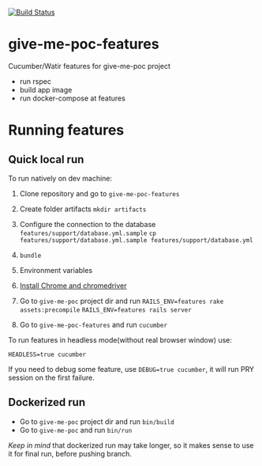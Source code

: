 [![Build Status](https://travis-ci.org/howtohireme/give-me-poc-features.svg?branch=master)](https://travis-ci.org/howtohireme/give-me-poc-features)

# give-me-poc-features
Cucumber/Watir features for give-me-poc project

* run rspec
* build app image
* run docker-compose at features


# Running features

## Quick local run

To run natively on dev machine:

1. Clone repository and go to `give-me-poc-features`

2. Create folder artifacts
`mkdir artifacts`

3. Configure the connection to the database `features/support/database.yml.sample`
`cp features/support/database.yml.sample features/support/database.yml`

4. `bundle`

5. Environment variables

6. [Install Chrome and chromedriver](https://gist.github.com/ziadoz/3e8ab7e944d02fe872c3454d17af31a5)

7. Go to `give-me-poc` project dir and run
`RAILS_ENV=features rake assets:precompile`
`RAILS_ENV=features rails server`

8. Go to `give-me-poc-features` and run `cucumber`

To run features in headless mode(without real browser window) use:

`HEADLESS=true cucumber`

If you need to debug some feature, use `DEBUG=true cucumber`, it will run PRY session on the first failure.

## Dockerized run

* Go to `give-me-poc` project dir and run `bin/build`
* Go to `give-me-poc` and run `bin/run`

*Keep in mind* that dockerized run may take longer, so it makes sense to use it for final run, before pushing branch.
